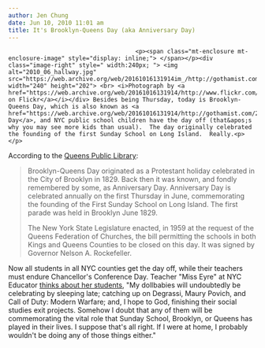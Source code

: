 ```yaml
---
author: Jen Chung
date: Jun 10, 2010 11:01 am
title: It's Brooklyn-Queens Day (aka Anniversary Day)
---
```


	
										<p><span class="mt-enclosure mt-enclosure-image" style="display: inline;"> </span></p><div class="image-right" style=" width:240px; "> <img alt="2010_06_hallway.jpg" src="https://web.archive.org/web/20161016131914im_/http://gothamist.com/attachments/jen/2010_06_hallway.jpg" width="240" height="202"> <br> <i>Photograph by <a href="https://web.archive.org/web/20161016131914/http://www.flickr.com/photos/newyorkdailyhoto/4460280018/">NewYorkDailyPhoto.com on Flickr</a></i></div> Besides being Thursday, today is Brooklyn-Queens Day, which is also known as <a href="https://web.archive.org/web/20161016131914/http://gothamist.com/2007/06/07/anniversary_day.php">Anniversary Day</a>, and NYC public school children have the day off (that&apos;s why you may see more kids than usual).  The day originally celebrated the founding of the first Sunday School on Long Island.  Really.<p></p>

<p>According to the <a href="https://web.archive.org/web/20161016131914/http://www.barrypopik.com/index.php/new_york_city/entry/brooklyn_queens_day/">Queens Public Library</a>: </p><blockquote>Brooklyn-Queens Day originated as a Protestant holiday celebrated in the City of Brooklyn in 1829. Back then it was known, and fondly remembered by some, as Anniversary Day. Anniversary Day is celebrated annually on the first Thursday in June, commemorating the founding of the First Sunday School on Long Island. The first parade was held in Brooklyn June 1829.<p></p>

<p>The New York State Legislature enacted, in 1959 at the request of the Queens Federation of Churches, the bill permitting the schools in both Kings and Queens Counties to be closed on this day. It was signed by Governor Nelson A. Rockefeller.</p></blockquote>Now all students in all NYC counties get the day off, while their teachers must endure Chancellor&apos;s Conference Day. Teacher &quot;Miss Eyre&quot; at NYC Educator <a href="https://web.archive.org/web/20161016131914/http://nyceducator.com/2010/06/happy-brooklyn-queens-day.html">thinks about her students</a>, &quot;My dollbabies will undoubtedly be celebrating by sleeping late; catching up on Degrassi, Maury Povich, and Call of Duty: Modern Warfare; and, I hope to God, finishing their social studies exit projects. Somehow I doubt that any of them will be commemorating the vital role that Sunday School, Brooklyn, or Queens has played in their lives. I suppose that&apos;s all right. If I were at home, I probably wouldn&apos;t be doing any of those things either.&quot;<p></p>					
										
									
				
